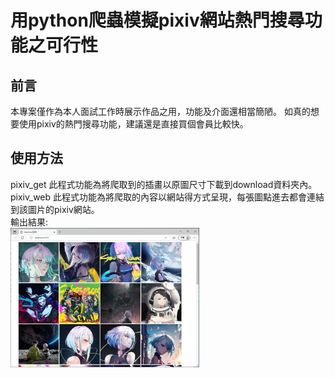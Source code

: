 # 用python爬蟲模擬pixiv網站熱門搜尋功能之可行性
## 前言
本專案僅作為本人面試工作時展示作品之用，功能及介面還相當簡陋。
如真的想要使用pixiv的熱門搜尋功能，建議還是直接買個會員比較快。
## 使用方法
pixiv_get 此程式功能為將爬取到的插畫以原圖尺寸下載到download資料夾內。  
pixiv_web 此程式功能為將爬取的內容以網站得方式呈現，每張圖點進去都會連結到該圖片的pixiv網站。  
輸出結果:  
<img src="img/image.PNG" width="60%">
